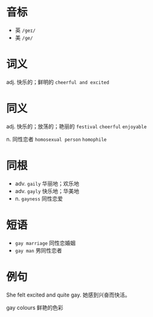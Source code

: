 # 音标

- 英 `/geɪ/`
- 美 `/ɡe/`

# 词义

adj. 快乐的；鲜明的
`cheerful and excited`

# 同义

adj. 快乐的；放荡的；艳丽的
`festival` `cheerful` `enjoyable`

n. 同性恋者
`homosexual person` `homophile`

# 同根

- adv. `gaily` 华丽地；欢乐地
- adv. `gayly` 快乐地；华美地
- n. `gayness` 同性恋爱

# 短语

- `gay marriage` 同性恋婚姻
- `gay man` 男同性恋者

# 例句

She felt excited and quite gay.
她感到兴奋而快活。

gay colours
鲜艳的色彩


